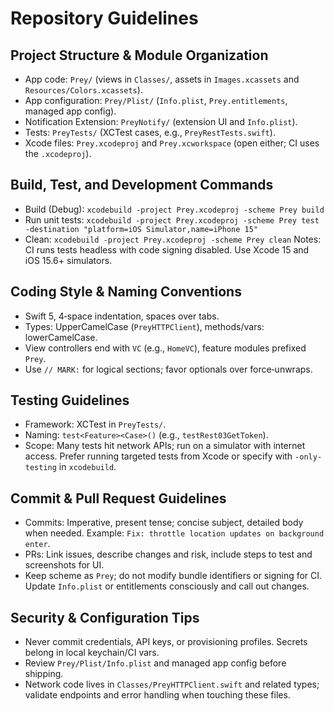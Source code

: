# Repository Guidelines

## Project Structure & Module Organization
- App code: `Prey/` (views in `Classes/`, assets in `Images.xcassets` and `Resources/Colors.xcassets`).
- App configuration: `Prey/Plist/` (`Info.plist`, `Prey.entitlements`, managed app config).
- Notification Extension: `PreyNotify/` (extension UI and `Info.plist`).
- Tests: `PreyTests/` (XCTest cases, e.g., `PreyRestTests.swift`).
- Xcode files: `Prey.xcodeproj` and `Prey.xcworkspace` (open either; CI uses the `.xcodeproj`).

## Build, Test, and Development Commands
- Build (Debug): `xcodebuild -project Prey.xcodeproj -scheme Prey build`
- Run unit tests: `xcodebuild -project Prey.xcodeproj -scheme Prey test -destination "platform=iOS Simulator,name=iPhone 15"`
- Clean: `xcodebuild -project Prey.xcodeproj -scheme Prey clean`
Notes: CI runs tests headless with code signing disabled. Use Xcode 15 and iOS 15.6+ simulators.

## Coding Style & Naming Conventions
- Swift 5, 4‑space indentation, spaces over tabs.
- Types: UpperCamelCase (`PreyHTTPClient`), methods/vars: lowerCamelCase.
- View controllers end with `VC` (e.g., `HomeVC`), feature modules prefixed `Prey`.
- Use `// MARK:` for logical sections; favor optionals over force‑unwraps.

## Testing Guidelines
- Framework: XCTest in `PreyTests/`.
- Naming: `test<Feature><Case>()` (e.g., `testRest03GetToken`).
- Scope: Many tests hit network APIs; run on a simulator with internet access. Prefer running targeted tests from Xcode or specify with `-only-testing` in `xcodebuild`.

## Commit & Pull Request Guidelines
- Commits: Imperative, present tense; concise subject, detailed body when needed.
  Example: `Fix: throttle location updates on background enter`.
- PRs: Link issues, describe changes and risk, include steps to test and screenshots for UI.
- Keep scheme as `Prey`; do not modify bundle identifiers or signing for CI. Update `Info.plist` or entitlements consciously and call out changes.

## Security & Configuration Tips
- Never commit credentials, API keys, or provisioning profiles. Secrets belong in local keychain/CI vars.
- Review `Prey/Plist/Info.plist` and managed app config before shipping.
- Network code lives in `Classes/PreyHTTPClient.swift` and related types; validate endpoints and error handling when touching these files.

